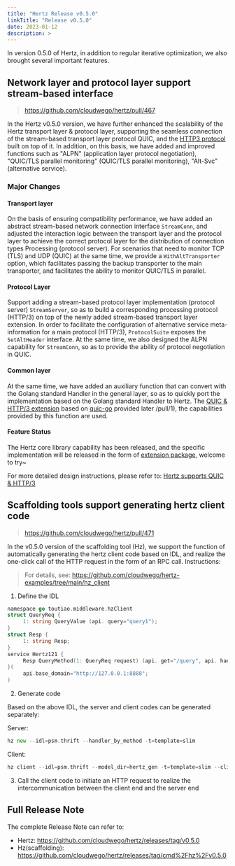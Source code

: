 ```yaml
---
title: "Hertz Release v0.5.0"
linkTitle: "Release v0.5.0"
date: 2023-01-12
description: >
---
```


In version 0.5.0 of Hertz, in addition to regular iterative optimization, we also brought several important features.

## Network layer and protocol layer support stream-based interface

> https://github.com/cloudwego/hertz/pull/467

In the Hertz v0.5.0 version, we have further enhanced the scalability of the Hertz transport layer & protocol layer, supporting the seamless connection of the stream-based transport layer protocol QUIC, and the [HTTP3 protocol](https://github.com/cloudwego/hertz/issues/458) built on top of it.
In addition, on this basis, we have added and improved functions such as "ALPN" (application layer protocol negotiation), "QUIC/TLS parallel monitoring" (QUIC/TLS parallel monitoring), "Alt-Svc" (alternative service).

### Major Changes

#### Transport layer

On the basis of ensuring compatibility performance, we have added an abstract stream-based network connection interface `StreamConn`, and adjusted the interaction logic between the transport layer and the protocol layer to achieve the correct protocol layer for the distribution of connection types Processing (protocol server).
For scenarios that need to monitor TCP (TLS) and UDP (QUIC) at the same time, we provide a `WithAltTransporter` option, which facilitates passing the backup transporter to the main transporter, and facilitates the ability to monitor QUIC/TLS in parallel.

#### Protocol Layer

Support adding a stream-based protocol layer implementation (protocol server) `StreamServer`, so as to build a corresponding processing protocol (HTTP/3) on top of the newly added stream-based transport layer extension.
In order to facilitate the configuration of alternative service meta-information for a main protocol (HTTP/3), `ProtocolSuite` exposes the `SetAltHeader` interface.
At the same time, we also designed the ALPN capability for `StreamConn`, so as to provide the ability of protocol negotiation in QUIC.

#### Common layer

At the same time, we have added an auxiliary function that can convert with the Golang standard Handler in the general layer, so as to quickly port the implementation based on the Golang standard Handler to Hertz. The [QUIC & HTTP/3 extension](https://github.com/hertz-contrib/http3) based on [quic-go](https://github.com/lucas-clemente/quic-go) provided later /pull/1), the capabilities provided by this function are used.

#### Feature Status

The Hertz core library capability has been released, and the specific implementation will be released in the form of [extension package](https://github.com/hertz-contrib/http3/pull/1), welcome to try~

For more detailed design instructions, please refer to: [Hertz supports QUIC & HTTP/3](https://www.cloudwego.io/zh/docs/hertz/reference/stream_based_design/)

## Scaffolding tools support generating hertz client code

> https://github.com/cloudwego/hertz/pull/471

In the v0.5.0 version of the scaffolding tool (Hz), we support the function of automatically generating the hertz client code based on IDL, and realize the one-click call of the HTTP request in the form of an RPC call.
Instructions:

> For details, see: https://github.com/cloudwego/hertz-examples/tree/main/hz_client

1. Define the IDL
```go
namespace go toutiao.middleware.hzClient
struct QueryReq {
     1: string QueryValue (api. query="query1");
}
struct Resp {
     1: string Resp;
}
service Hertz121 {
     Resp QueryMethod(1: QueryReq request) (api. get="/query", api. handler_path="get");
}(
     api.base_domain="http://127.0.0.1:8888";
)
```
2. Generate code

Based on the above IDL, the server and client codes can be generated separately:

Server:
```go
hz new --idl=psm.thrift --handler_by_method -t=template=slim
```

Client:
```go
hz client --idl=psm.thrift --model_dir=hertz_gen -t=template=slim --client_dir=hz_client
```

3. Call the client code to initiate an HTTP request to realize the intercommunication between the client end and the server end

## Full Release Note

The complete Release Note can refer to:
* Hertz: https://github.com/cloudwego/hertz/releases/tag/v0.5.0
* Hz(scaffolding): https://github.com/cloudwego/hertz/releases/tag/cmd%2Fhz%2Fv0.5.0
